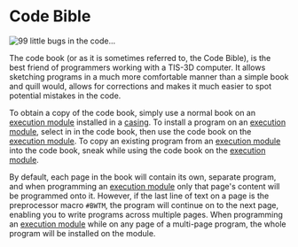 # Code Bible

![99 little bugs in the code...](item:tis3d:book_code)

The code book (or as it is sometimes referred to, the Code Bible), is the best friend of programmers working with a TIS-3D computer. It allows sketching programs in a much more comfortable manner than a simple book and quill would, allows for corrections and makes it much easier to spot potential mistakes in the code.

To obtain a copy of the code book, simply use a normal book on an [execution module](module_execution.md) installed in a [casing](../block/casing.md). To install a program on an [execution module](module_execution.md), select in in the code book, then use the code book on the [execution module](module_execution.md). To copy an existing program from an [execution module](module_execution.md) into the code book, sneak while using the code book on the [execution module](module_execution.md).

By default, each page in the book will contain its own, separate program, and when programming an [execution module](module_execution.md) only that page's content will be programmed onto it. However, if the last line of text on a page is the preprocessor macro `#BWTM`, the program will continue on to the next page, enabling you to write programs across multiple pages. When programming an [execution module](module_execution.md) while on any page of a multi-page program, the whole program will be installed on the module.
